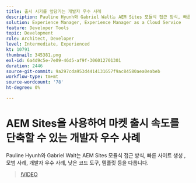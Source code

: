 ```yaml
---
title: 출시 시기를 앞당기는 개발자 우수 사례
description: Pauline Hyunh와 Gabriel Walt는 AEM Sites 모듈식 접근 방식, 빠른 사이트 생성 , 우수 사례... 개발자 우수 사례, 낮은 코드 도구, 템플릿 등을 다룹니다. (60~160자 사이여야 하지만 177자임)
solution: Experience Manager, Experience Manager as a Cloud Service
feature: Developer Tools
topic: Development
role: Architect, Developer
level: Intermediate, Experienced
kt: 10791
thumbnail: 345381.png
exl-id: 6a4d9c5e-7e09-46d5-af9f-306012701301
duration: 2446
source-git-commit: 9a297cda953d4414131657f9ac84580aea0eabeb
workflow-type: tm+mt
source-wordcount: '78'
ht-degree: 0%

---
```


# AEM Sites을 사용하여 마켓 출시 속도를 단축할 수 있는 개발자 우수 사례

Pauline Hyunh와 Gabriel Walt는 AEM Sites 모듈식 접근 방식, 빠른 사이트 생성 , 모범 사례, 개발자 우수 사례, 낮은 코드 도구, 템플릿 등을 다룹니다.

>[!VIDEO](https://video.tv.adobe.com/v/345381/?quality=12&learn=on)
